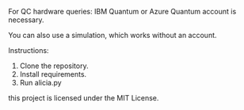 For QC hardware queries: IBM Quantum or Azure Quantum account is necessary.

You can also use a simulation, which works without an account.

Instructions: 
1. Clone the repository.
2. Install requirements.
3. Run alicia.py



this project is licensed under the MIT License.


